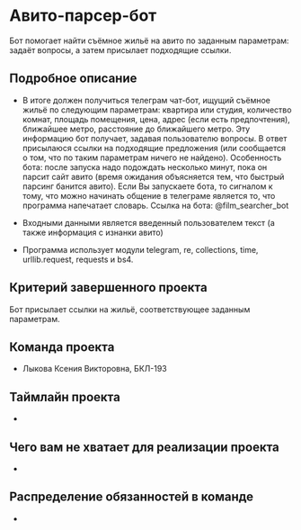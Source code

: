 # Aвито-парсер-бот

Бот помогает найти съёмное жильё на авито по заданным параметрам: задаёт вопросы, а затем присылает подходящие ссылки.

## Подробное описание

- В итоге должен получиться телеграм чат-бот, ищущий съёмное жильё по следующим параметрам: квартира или студия, количество комнат, площадь помещения, цена, адрес (если есть предпочтения), ближайшее метро, расстояние до ближайшего метро. Эту информацию бот получает, задавая пользователю вопросы. В ответ присылаюся ссылки на подходящие предложения (или сообщается о том, что по таким параметрам ничего не найдено). Особенность бота: после запуска надо подождать несколько минут, пока он парсит сайт авито (время ожидания объясняется тем, что быстрый парсинг банится авито). Если Вы запускаете бота, то сигналом к тому, что можно начинать общение в телеграме является то, что программа напечатает словарь.
Ссылка на бота: @film_searcher_bot 
- Входными данными является введенный пользователем текст (а также информация с изнанки авито)

- Программа использует модули telegram, re, collections, time, urllib.request, requests и bs4.

## Критерий завершенного проекта

Бот присылает ссылки на жильё, соответствующее заданным параметрам.

## Команда проекта

- Лыкова Ксения Викторовна, БКЛ-193

## Таймлайн проекта

-

## Чего вам не хватает для реализации проекта

-

## Распределение обязанностей в команде

-

